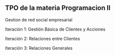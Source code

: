 ## TPO de la materia Programacion II

Gestion de red social empresarial


Iteración 1: Gestión Básica de Clientes y Acciones 


Iteración 2: Relaciones entre Clientes 


Iteración 3: Relaciones Generales 